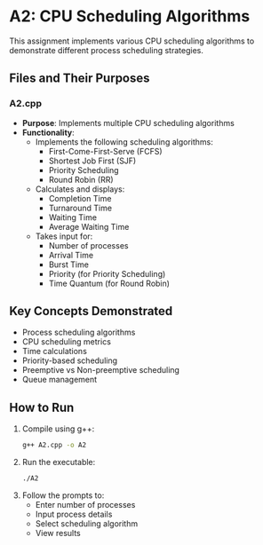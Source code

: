 # A2: CPU Scheduling Algorithms

This assignment implements various CPU scheduling algorithms to demonstrate different process scheduling strategies.

## Files and Their Purposes

### A2.cpp

- **Purpose**: Implements multiple CPU scheduling algorithms
- **Functionality**:
  - Implements the following scheduling algorithms:
    - First-Come-First-Serve (FCFS)
    - Shortest Job First (SJF)
    - Priority Scheduling
    - Round Robin (RR)
  - Calculates and displays:
    - Completion Time
    - Turnaround Time
    - Waiting Time
    - Average Waiting Time
  - Takes input for:
    - Number of processes
    - Arrival Time
    - Burst Time
    - Priority (for Priority Scheduling)
    - Time Quantum (for Round Robin)

## Key Concepts Demonstrated

- Process scheduling algorithms
- CPU scheduling metrics
- Time calculations
- Priority-based scheduling
- Preemptive vs Non-preemptive scheduling
- Queue management

## How to Run

1. Compile using g++:
   ```bash
   g++ A2.cpp -o A2
   ```
2. Run the executable:
   ```bash
   ./A2
   ```
3. Follow the prompts to:
   - Enter number of processes
   - Input process details
   - Select scheduling algorithm
   - View results
